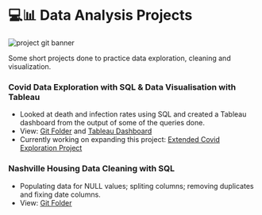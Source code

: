 # 💻📊 Data Analysis Projects

![project git banner](https://user-images.githubusercontent.com/88495091/209565813-4abcda0f-ef74-4345-b717-0874c4840af6.png)

Some short projects done to practice data exploration, cleaning and visualization.

### Covid Data Exploration with SQL & Data Visualisation with Tableau

 - Looked at death and infection rates using SQL and created a Tableau dashboard from the output of some of the queries done.
 - View: [Git Folder](https://github.com/CheilaDaSilva/Data-Analysis-Small-Projects/tree/main/covid%20data%20exploration%20with%20SQL) and [Tableau Dashboard](https://public.tableau.com/app/profile/cheila7029/viz/CovidDashboard_16700849061050/Dashboard1)
 - Currently working on expanding this project: [Extended Covid Exploration Project](https://github.com/CheilaDaSilva/Covid-Data-Exploration-Extended-Project)

### Nashville Housing Data Cleaning with SQL

 - Populating data for NULL values; spliting columns; removing duplicates and fixing date columns.
 - View: [Git Folder](https://github.com/CheilaDaSilva/Data-Analysis-Small-Projects/tree/main/Nashville%20Housing%20Data%20-%20data%20cleaning%20with%20SQL)
